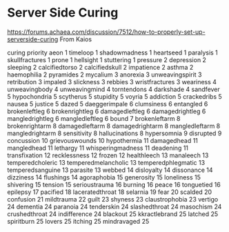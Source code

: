 # Server Side Curing

https://forums.achaea.com/discussion/7512/how-to-properly-set-up-serverside-curing
From Kaios

curing priority aeon 1 timeloop 1 shadowmadness 1 heartseed 1 paralysis 1 skullfractures 1 prone 1 hellsight 1 stuttering 1 pressure 2 depression 2 sleeping 2 calcifiedtorso 2 calcifiedskull 2 impatience 2 asthma 2 haemophilia 2 pyramides 2 mycalium 3 anorexia 3 unweavingspirit 3 retribution 3 impaled 3 slickness 3 rebbies 3 wristfractures 3 weariness 4 unweavingbody 4 unweavingmind 4 torntendons 4 darkshade 4 sandfever 5 hypochondria 5 scytherus 5 stupidity 5 voyria 5 addiction 5 crackedribs 5 nausea 5 justice 5 dazed 5 daeggerimpale 6 clumsiness 6 entangled 6 brokenleftleg 6 brokenrightleg 6 damagedleftleg 6 damagedrightleg 6 mangledrightleg 6 mangledleftleg 6 bound 7 brokenleftarm 8 brokenrightarm 8 damagedleftarm 8 damagedrightarm 8 mangledleftarm 8 mangledrightarm 8 sensitivity 8 hallucinations 8 hypersomnia 9 disrupted 9 concussion 10 grievouswounds 10 hypothermia 11 damagedhead 11 mangledhead 11 lethargy 11 whisperingmadness 11 deadening 11 transfixation 12 recklessness 12 frozen 12 healthleech 13 manaleech 13 temperedcholeric 13 temperedmelancholic 13 temperedphlegmatic 13 temperedsanguine 13 parasite 13 webbed 14 disloyalty 14 dissonance 14 dizziness 14 flushings 14 agoraphobia 15 generosity 15 loneliness 15 shivering 15 tension 15 serioustrauma 16 burning 16 peace 16 tonguetied 16 epilepsy 17 pacified 18 laceratedthroat 18 selarnia 19 fear 20 scalded 20 confusion 21 mildtrauma 22 guilt 23 shyness 23 claustrophobia 23 vertigo 24 dementia 24 paranoia 24 tenderskin 24 slashedthroat 24 masochism 24 crushedthroat 24 indifference 24 blackout 25 kkractlebrand 25 latched 25 spiritburn 25 lovers 25 itching 25 mindravaged 25



